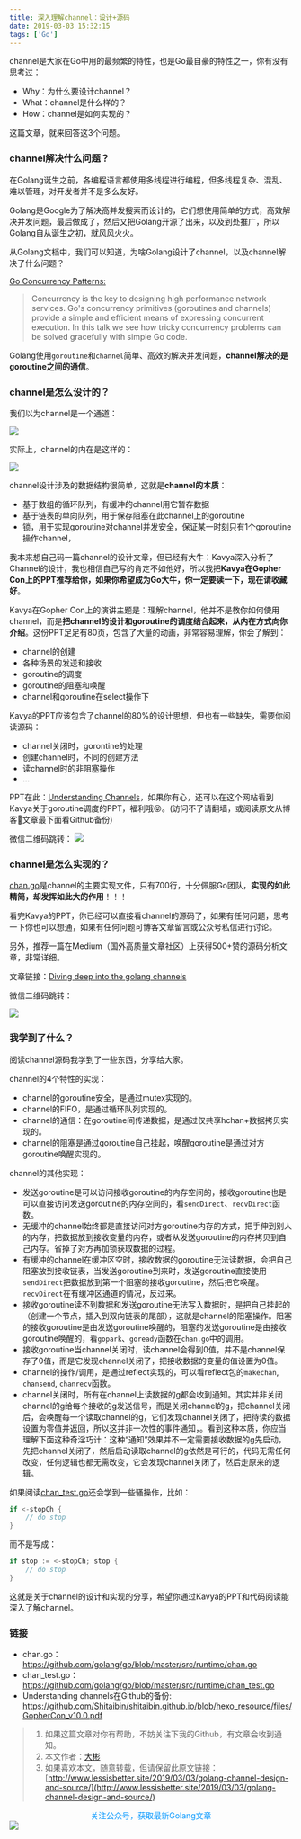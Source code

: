 ```yaml
---
title: 深入理解channel：设计+源码
date: 2019-03-03 15:32:15
tags: ['Go']
---
```


channel是大家在Go中用的最频繁的特性，也是Go最自豪的特性之一，你有没有思考过：
- Why：为什么要设计channel？
- What：channel是什么样的？
- How：channel是如何实现的？

这篇文章，就来回答这3个问题。

### channel解决什么问题？


在Golang诞生之前，各编程语言都使用多线程进行编程，但多线程复杂、混乱、难以管理，对开发者并不是多么友好。

Golang是Google为了解决高并发搜索而设计的，它们想使用简单的方式，高效解决并发问题，最后做成了，然后又把Golang开源了出来，以及到处推广，所以Golang自从诞生之初，就风风火火。

从Golang文档中，我们可以知道，为啥Golang设计了channel，以及channel解决了什么问题？

[Go Concurrency Patterns:](https://golang.org/doc/#go_concurrency_patterns)
> Concurrency is the key to designing high performance network services. Go's concurrency primitives (goroutines and channels) provide a simple and efficient means of expressing concurrent execution. In this talk we see how tricky concurrency problems can be solved gracefully with simple Go code.

Golang使用`goroutine`和`channel`简单、高效的解决并发问题，**channel解决的是goroutine之间的通信**。



### channel是怎么设计的？

我们以为channel是一个通道：

![](https://lessisbetter.site/images/2019-03-pipeline.jpeg)

实际上，channel的内在是这样的：

![](https://lessisbetter.site/images/2019-03-channel_design.png)

channel设计涉及的数据结构很简单，这就是**channel的本质**：
- 基于数组的循环队列，有缓冲的channel用它暂存数据
- 基于链表的单向队列，用于保存阻塞在此channel上的goroutine
- 锁，用于实现goroutine对channel并发安全，保证某一时刻只有1个goroutine操作channel，


我本来想自己码一篇channel的设计文章，但已经有大牛：Kavya深入分析了Channel的设计，我也相信自己写的肯定不如他好，所以我把**Kavya在Gopher Con上的PPT推荐给你，如果你希望成为Go大牛，你一定要读一下，现在请收藏好**。

Kavya在Gopher Con上的演讲主题是：理解channel，他并不是教你如何使用channel，而是**把channel的设计和goroutine的调度结合起来，从内在方式向你介绍**。这份PPT足足有80页，包含了大量的动画，非常容易理解，你会了解到：
- channel的创建
- 各种场景的发送和接收
- goroutine的调度
- goroutine的阻塞和唤醒
- channel和goroutine在select操作下

Kavya的PPT应该包含了channel的80%的设计思想，但也有一些缺失，需要你阅读源码：
- channel关闭时，gorontine的处理
- 创建channel时，不同的创建方法
- 读channel时的非阻塞操作
- ...

PPT在此：[Understanding Channels](https://speakerdeck.com/kavya719/understanding-channels)，如果你有心，还可以在这个网站看到Kavya关于goroutine调度的PPT，福利哦😝。(访问不了请翻墙，或阅读原文从博客文章最下面看Github备份)

微信二维码跳转：
![](https://lessisbetter.site/images/2019-03-channel_design_qrcode.png)


### channel是怎么实现的？

[chan.go](https://github.com/golang/go/blob/master/src/runtime/chan.go)是channel的主要实现文件，只有700行，十分佩服Go团队，**实现的如此精简，却发挥如此大的作用**！！！

看完Kavya的PPT，你已经可以直接看channel的源码了，如果有任何问题，思考一下你也可以想通，如果有任何问题可博客文章留言或公众号私信进行讨论。

另外，推荐一篇在Medium（国外高质量文章社区）上获得500+赞的源码分析文章，非常详细。

文章链接：[Diving deep into the golang channels](https://codeburst.io/diving-deep-into-the-golang-channels-549fd4ed21a8)

微信二维码跳转：

![](https://lessisbetter.site/images/2019-03-channel_source_qrcode.png)

### 我学到了什么？

阅读channel源码我学到了一些东西，分享给大家。

channel的4个特性的实现：
- channel的goroutine安全，是通过mutex实现的。
- channel的FIFO，是通过循环队列实现的。
- channel的通信：在goroutine间传递数据，是通过仅共享hchan+数据拷贝实现的。
- channel的阻塞是通过goroutine自己挂起，唤醒goroutine是通过对方goroutine唤醒实现的。


channel的其他实现：
- 发送goroutine是可以访问接收goroutine的内存空间的，接收goroutine也是可以直接访问发送goroutine的内存空间的，看`sendDirect`、`recvDirect`函数。
- 无缓冲的channel始终都是直接访问对方goroutine内存的方式，把手伸到别人的内存，把数据放到接收变量的内存，或者从发送goroutine的内存拷贝到自己内存。省掉了对方再加锁获取数据的过程。
- 有缓冲的channel在缓冲区空时，接收数据的goroutine无法读数据，会把自己阻塞放到接收链表，当发送goroutine到来时，发送goroutine直接使用`sendDirect`把数据放到第一个阻塞的接收goroutine，然后把它唤醒。`recvDirect`在有缓冲区通道的情况，反过来。
- 接收goroutine读不到数据和发送goroutine无法写入数据时，是把自己挂起的（创建一个节点，插入到双向链表的尾部），这就是channel的阻塞操作。阻塞的接收goroutine是由发送goroutine唤醒的，阻塞的发送goroutine是由接收goroutine唤醒的，看`gopark`、`goready`函数在`chan.go`中的调用。
- 接收goroutine当channel关闭时，读channel会得到0值，并不是channel保存了0值，而是它发现channel关闭了，把接收数据的变量的值设置为0值。
- channel的操作/调用，是通过reflect实现的，可以看reflect包的`makechan`, `chansend`, `chanrecv`函数。
- channel关闭时，所有在channel上读数据的g都会收到通知。其实并非关闭channel的g给每个接收的g发送信号，而是关闭channel的g，把channel关闭后，会唤醒每一个读取channel的g，它们发现channel关闭了，把待读的数据设置为零值并返回，所以这并非一次性的事件通知，。看到这种本质，你应当理解下面这种奇淫巧计：这种“通知”效果并不一定需要接收数据的g先启动，先把channel关闭了，然后启动读取channel的g依然是可行的，代码无需任何改变，任何逻辑也都无需改变，它会发现channel关闭了，然后走原来的逻辑。


如果阅读[chan_test.go](https://github.com/golang/go/blob/master/src/runtime/chan_test.go)还会学到一些骚操作，比如：

```go
if <-stopCh {
    // do stop
}
```

而不是写成：
```go
if stop := <-stopCh; stop {
    // do stop
}
```

这就是关于channel的设计和实现的分享，希望你通过Kavya的PPT和代码阅读能深入了解channel。

### 链接


- chan.go：https://github.com/golang/go/blob/master/src/runtime/chan.go
- chan_test.go：https://github.com/golang/go/blob/master/src/runtime/chan_test.go
- Understanding channels在Github的备份: https://github.com/Shitaibin/shitaibin.github.io/blob/hexo_resource/files/GopherCon_v10.0.pdf


> 1. 如果这篇文章对你有帮助，不妨关注下我的Github，有文章会收到通知。
> 2. 本文作者：[大彬](http://lessisbetter.site/about/)
> 3. 如果喜欢本文，随意转载，但请保留此原文链接：[http://www.lessisbetter.site/2019/03/03/golang-channel-design-and-source/](http://www.lessisbetter.site/2019/03/03/golang-channel-design-and-source/)


<div style="color:#0096FF; text-align:center">关注公众号，获取最新Golang文章</div>
<img src="https://lessisbetter.site/images/2019-01-article_qrcode.jpg" style="border:0"  align=center />